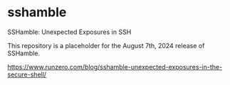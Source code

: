 # sshamble

SSHamble: Unexpected Exposures in SSH

This repository is a placeholder for the August 7th, 2024 release of SSHamble.

https://www.runzero.com/blog/sshamble-unexpected-exposures-in-the-secure-shell/

